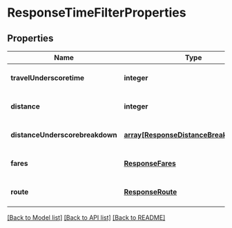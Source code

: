 # ResponseTimeFilterProperties

## Properties
Name | Type | Description | Notes
------------ | ------------- | ------------- | -------------
**travelUnderscoretime** | **integer** |  | [optional] [default to null]
**distance** | **integer** |  | [optional] [default to null]
**distanceUnderscorebreakdown** | [**array[ResponseDistanceBreakdownItem]**](ResponseDistanceBreakdownItem.md) |  | [optional] [default to null]
**fares** | [**ResponseFares**](ResponseFares.md) |  | [optional] [default to null]
**route** | [**ResponseRoute**](ResponseRoute.md) |  | [optional] [default to null]

[[Back to Model list]](../README.md#documentation-for-models) [[Back to API list]](../README.md#documentation-for-api-endpoints) [[Back to README]](../README.md)



